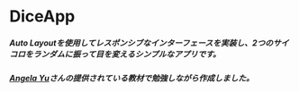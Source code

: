 # DiceApp
##### Auto Layoutを使用してレスポンシブなインターフェースを実装し、2つのサイコロをランダムに振って目を変えるシンプルなアプリです。

##### [Angela Yu](https://www.udemy.com/course/ios-13-app-development-bootcamp/)さんの提供されている教材で勉強しながら作成しました。
